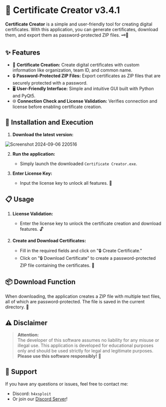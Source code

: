 # 🎉 Certificate Creator v3.4.1

**Certificate Creator** is a simple and user-friendly tool for creating digital certificates. With this application, you can generate certificates, download them, and export them as password-protected ZIP files. 🗝️🔐

## ✨ Features

- 🔧 **Certificate Creation:** Create digital certificates with custom information like organization, team ID, and common name.
- 🔒 **Password-Protected ZIP Files:** Export certificates as ZIP files that are securely protected with a password.
- 🖥️ **User-Friendly Interface:** Simple and intuitive GUI built with Python and PyQt5.
- 🌐 **Connection Check and License Validation:** Verifies connection and license before enabling certificate creation.

## 🚀 Installation and Execution

1. **Download the latest version:**
  
  
![Screenshot 2024-09-06 220516](https://github.com/user-attachments/assets/7dd59533-2de1-4462-8beb-7058c8aa0ac9)


2. **Run the application:**
   - Simply launch the downloaded `Certificate Creator.exe`.

3. **Enter License Key:**
   - Input the license key to unlock all features. 🔑

## 📋 Usage

1. **License Validation:**
   - Enter the license key to unlock the certificate creation and download features. 🔓

2. **Create and Download Certificates:**
   - Fill in the required fields and click on "🔒 Create Certificate."
   - Click on "🔒 Download Certificate" to create a password-protected ZIP file containing the certificates. 🔐

## 📦 Download Function

When downloading, the application creates a ZIP file with multiple text files, all of which are password-protected. The file is saved in the current directory. 📁

## ⚠️ Disclaimer

> **Attention:**  
> The developer of this software assumes no liability for any misuse or illegal use. This application is developed for educational purposes only and should be used strictly for legal and legitimate purposes.  
> **Please use this software responsibly!** 🙏

## 💬 Support

If you have any questions or issues, feel free to contact me:  
- Discord: `h4xsploit`  
- Or join our [Discord Server](https://discord.gg/jaYxVKuXg7)!

